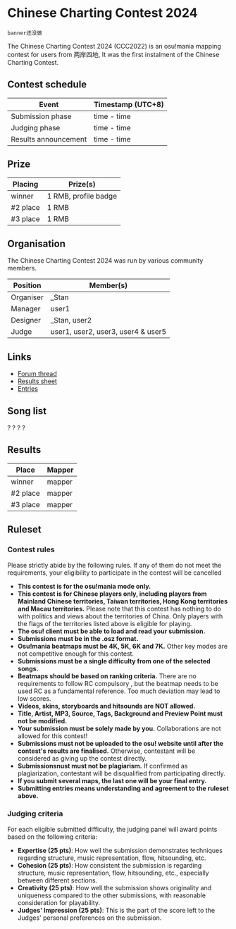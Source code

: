 Chinese Charting Contest 2024
===
``banner还没做``

The Chinese Charting Contest 2024 (CCC2022) is an osu!mania mapping contest for users from 两岸四地, It was the first instalment of the Chinese Charting Contest.

Contest schedule
---
|Event|Timestamp (UTC+8)|
|-|-|
|Submission phase| time - time |
|Judging phase| time - time |
|Results announcement| time - time |

Prize
---
|Placing|Prize(s)| 
|---|---|
|winner|1 RMB, profile badge|
|#2 place|1 RMB|
|#3 place|1 RMB|

Organisation
---
The Chinese Charting Contest 2024 was run by various community members.

|Position|Member(s)|
|---|---|
|Organiser|_Stan|
|Manager|user1|
|Designer|_Stan, user2|
|Judge|user1, user2, user3, user4 & user5|

Links
- 
- [Forum thread](link)
- [Results sheet](link)
- [Entries](link)

Song list
---
?
?
?
?

Results
---
|Place|Mapper| 
|---|---|
|winner|mapper|
|#2 place|mapper|
|#3 place|mapper|

Ruleset
---
### Contest rules
Please strictly abide by the following rules. If any of them do not meet the requirements, your eligibility to participate in the contest will be cancelled

- **This contest is for the osu!mania mode only.**
- **This contest is for Chinese players only, including players from Mainland Chinese territories, Taiwan territories, Hong Kong territories and Macau territories.** Please note that this contest has nothing to do with politics and views about the territories of China. Only players with the flags of the territories listed above is eligible for playing.
- **The osu! client must be able to load and read your submission.**
- **Submissions must be in the .osz format.**
- **Osu!mania beatmaps must be 4K, 5K, 6K and 7K.** Other key modes are not competitive enough for this contest.
- **Submissions must be a single difficulty from one of the selected songs.**
- **Beatmaps should be based on ranking criteria.** There are no requirements to follow RC compulsory , but the beatmap needs to be used RC as a fundamental reference. Too much deviation may lead to low scores.
- **Videos, skins, storyboards and hitsounds are NOT allowed.**
- **Title, Artist, MP3, Source, Tags, Background and Preview Point must not be modified.**
- **Your submission must be solely made by you.** Collaborations are not allowed for this contest!
- **Submissions must not be uploaded to the osu! website until after the contest's results are finalised.** Otherwise, contestant will be considered as giving up the contest directly.
- **Submissionsnust must not be plagiarism.** If confirmed as plagiarization, contestant will be disqualified from participating directly.
- **If you submit several maps, the last one will be your final entry.**
- **Submitting entries means understanding and agreement to the ruleset above.**

### Judging criteria
For each eligible submitted difficulty, the judging panel will award points based on the following criteria:

- **Expertise (25 pts)**: How well the submission demonstrates techniques regarding structure, music representation, flow, hitsounding, etc.
- **Cohesion (25 pts)**: How consistent the submission is regarding structure, music representation, flow, hitsounding, etc., especially between different sections.
- **Creativity (25 pts)**: How well the submission shows originality and uniqueness compared to the other submissions, with reasonable consideration for playability.
- **Judges' Impression (25 pts)**: This is the part of the score left to the Judges' personal preferences on the submission.
